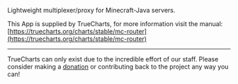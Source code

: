 Lightweight multiplexer/proxy for Minecraft-Java servers.

This App is supplied by TrueCharts, for more information visit the manual: [https://truecharts.org/charts/stable/mc-router](https://truecharts.org/charts/stable/mc-router)

---

TrueCharts can only exist due to the incredible effort of our staff.
Please consider making a [donation](https://truecharts.org/sponsor) or contributing back to the project any way you can!
